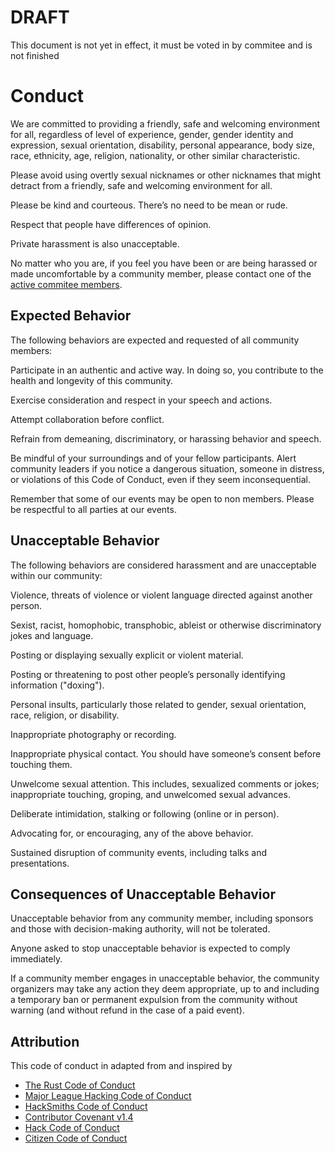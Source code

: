 # DRAFT

This document is not yet in effect, it must be voted in by commitee and is not finished

# Conduct

We are committed to providing a friendly, safe and welcoming environment for all, regardless of level of experience, gender, gender identity and expression, sexual orientation, disability, personal appearance, body size, race, ethnicity, age, religion, nationality, or other similar characteristic.

Please avoid using overtly sexual nicknames or other nicknames that might detract from a friendly, safe and welcoming environment for all.

Please be kind and courteous. There’s no need to be mean or rude.

Respect that people have differences of opinion.

Private harassment is also unacceptable. 

No matter who you are, if you feel you have been or are being harassed or made uncomfortable by a community member, please contact one of the [active commitee members](https://github.com/orgs/HaCSBCU/teams/committee-2016).


## Expected Behavior

The following behaviors are expected and requested of all community members:

Participate in an authentic and active way. In doing so, you contribute to the health and longevity of this community.

Exercise consideration and respect in your speech and actions.

Attempt collaboration before conflict.

Refrain from demeaning, discriminatory, or harassing behavior and speech.

Be mindful of your surroundings and of your fellow participants. Alert community leaders if you notice a dangerous situation, someone in distress, or violations of this Code of Conduct, even if they seem inconsequential.

Remember that some of our events may be open to non members. Please be respectful to all parties at our events.

## Unacceptable Behavior

The following behaviors are considered harassment and are unacceptable within our community:

Violence, threats of violence or violent language directed against another person.

Sexist, racist, homophobic, transphobic, ableist or otherwise discriminatory jokes and language.

Posting or displaying sexually explicit or violent material.

Posting or threatening to post other people’s personally identifying information ("doxing").

Personal insults, particularly those related to gender, sexual orientation, race, religion, or disability.

Inappropriate photography or recording.

Inappropriate physical contact. You should have someone’s consent before touching them.

Unwelcome sexual attention. This includes, sexualized comments or jokes; inappropriate touching, groping, and unwelcomed sexual advances.

Deliberate intimidation, stalking or following (online or in person).

Advocating for, or encouraging, any of the above behavior.

Sustained disruption of community events, including talks and presentations.

## Consequences of Unacceptable Behavior

Unacceptable behavior from any community member, including sponsors and those with decision-making authority, will not be tolerated.

Anyone asked to stop unacceptable behavior is expected to comply immediately.

If a community member engages in unacceptable behavior, the community organizers may take any action they deem appropriate, up to and including a temporary ban or permanent expulsion from the community without warning (and without refund in the case of a paid event).

## Attribution

This code of conduct in adapted from and inspired by

- [The Rust Code of Conduct](https://www.rust-lang.org/en-US/conduct.html)
- [Major League Hacking Code of Conduct](https://static.mlh.io/docs/mlh-code-of-conduct.pdf)
- [HackSmiths Code of Conduct](https://github.com/hacksmiths/code-of-conduct)
- [Contributor Covenant v1.4](http://contributor-covenant.org/version/1/4/)
- [Hack Code of Conduct](https://hackcodeofconduct.org/)
- [Citizen Code of Conduct](http://citizencodeofconduct.org/)
